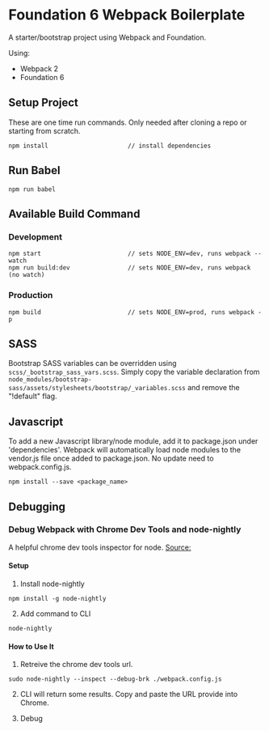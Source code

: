 # Foundation 6 Webpack Boilerplate
A starter/bootstrap project using Webpack and Foundation.

Using:
- Webpack 2
- Foundation 6


## Setup Project
These are one time run commands. Only needed after cloning a repo or starting from scratch.
```
npm install                      // install dependencies
```

## Run Babel
```
npm run babel
```

## Available Build Command

### Development
```
npm start                        // sets NODE_ENV=dev, runs webpack --watch
npm run build:dev                // sets NODE_ENV=dev, runs webpack (no watch)
```

### Production
```
npm build                        // sets NODE_ENV=prod, runs webpack -p
```


## SASS

Bootstrap SASS variables can be overridden using ```scss/_bootstrap_sass_vars.scss```. Simply copy the variable declaration from
```node_modules/bootstrap-sass/assets/stylesheets/bootstrap/_variables.scss``` and remove the "!default" flag.


## Javascript

To add a new Javascript library/node module, add it to package.json under 'dependencies'. Webpack will automatically
load node modules to the vendor.js file once added to package.json. No update need to webpack.config.js.
```
npm install --save <package_name>
```



## Debugging

### Debug Webpack with Chrome Dev Tools and node-nightly

A helpful chrome dev tools inspector for node.
[Source:](https://medium.com/webpack/webpack-bits-learn-and-debug-webpack-with-chrome-dev-tools-da1c5b19554)

#### Setup

1. Install node-nightly

```npm install -g node-nightly```

2. Add command to CLI

```node-nightly```

#### How to Use It

1. Retreive the chrome dev tools url.

```sudo node-nightly --inspect --debug-brk ./webpack.config.js```

2. CLI will return some results. Copy and paste the URL provide into Chrome.

3. Debug

